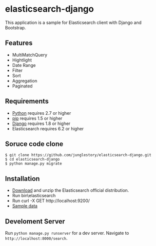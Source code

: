 # elasticsearch-django
This application is a sample for Elasticsearch client with Django and Bootstrap.

## Features
* MultiMatchQuery
* Hightlight
* Date Range
* Filter
* Sort
* Aggregation
* Paginated

## Requirements
* [Python](https://www.python.org/downloads/) requires 2.7 or higher
* [pip](https://pip.pypa.io/en/stable/installing/) requires 1.5 or higher
* [Django](https://docs.djangoproject.com/ko/2.0/topics/install/#installing-official-release) requires 1.8 or higher
* Elasticsearch requires 6.2 or higher

## Soruce code clone
```shell
$ git clone https://github.com/junglestory/elasticsearch-django.git
$ cd elasticsearch-django
$ python manage.py migrate
```

## Installation
* [Download](https://www.elastic.co/downloads/elasticsearch) and unzip the Elasticsearch official distribution.
* Run bin\elasticsearch
* Run curl -X GET http://localhost:9200/
* [Sample data](https://github.com/junglestory/scrape_blog_crawler)


## Develoment Server
Run `python manage.py runserver` for a dev server. Navigate to `http://localhost:8000/search`.
